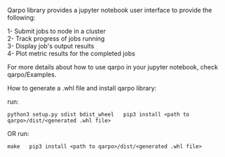 Qarpo library provides a jupyter notebook user interface to provide the following:


1- Submit jobs to node in a cluster  
2- Track progress of jobs running  
3- Display job's output results  
4- Plot metric results for the completed jobs  

For more details about how to use qarpo in your jupyter notebook, check qarpo/Examples.  

How to generate a .whl file and install qarpo library:  


run:

`
python3 setup.py sdist bdist_wheel  
pip3 install <path to qarpo>/dist/<generated .whl file>
 `


OR
run:

`
make  
pip3 install <path to qarpo>/dist/<generated .whl file>
`
